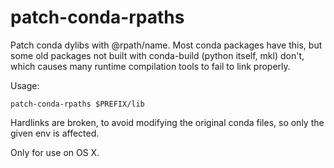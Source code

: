 # patch-conda-rpaths

Patch conda dylibs with @rpath/name. Most conda packages have this,
but some old packages not built with conda-build (python itself, mkl) don't,
which causes many runtime compilation tools to fail to link properly.

Usage:

    patch-conda-rpaths $PREFIX/lib

Hardlinks are broken, to avoid modifying the original conda files,
so only the given env is affected.

Only for use on OS X.

